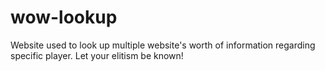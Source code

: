 # wow-lookup
Website used to look up multiple website's worth of information regarding specific player. Let your elitism be known!
